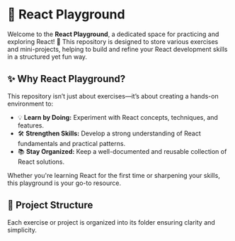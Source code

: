 # 🎨 React Playground

Welcome to the **React Playground**, a dedicated space for practicing and exploring React! 🎉 This repository is designed to store various exercises and mini-projects, helping to build and refine your React development skills in a structured yet fun way.

## ✨ Why React Playground?

This repository isn’t just about exercises—it’s about creating a hands-on environment to:

- 💡 **Learn by Doing:** Experiment with React concepts, techniques, and features.
- 🛠️ **Strengthen Skills:** Develop a strong understanding of React fundamentals and practical patterns.
- 📚 **Stay Organized:** Keep a well-documented and reusable collection of React solutions.

Whether you're learning React for the first time or sharpening your skills, this playground is your go-to resource.

## 📂 Project Structure

Each exercise or project is organized into its folder ensuring clarity and simplicity.



